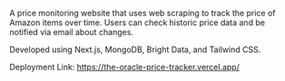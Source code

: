 A price monitoring website that uses web scraping to track the price of Amazon items over time. Users can check historic
price data and be notified via email about changes.

Developed using Next.js, MongoDB, Bright Data, and Tailwind CSS.

Deployment Link: https://the-oracle-price-tracker.vercel.app/
